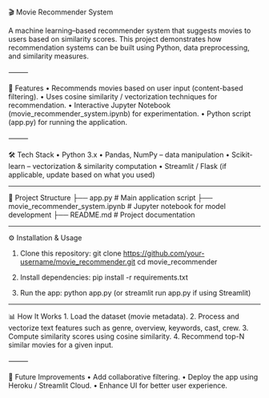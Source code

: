 🎬 Movie Recommender System

A machine learning–based recommender system that suggests movies to users based on similarity scores.
This project demonstrates how recommendation systems can be built using Python, data preprocessing, and similarity measures.

⸻

🚀 Features
	•	Recommends movies based on user input (content-based filtering).
	•	Uses cosine similarity / vectorization techniques for recommendation.
	•	Interactive Jupyter Notebook (movie_recommender_system.ipynb) for experimentation.
	•	Python script (app.py) for running the application.

⸻

🛠 Tech Stack
	•	Python 3.x
	•	Pandas, NumPy – data manipulation
	•	Scikit-learn – vectorization & similarity computation
	•	Streamlit / Flask (if applicable, update based on what you used)

______
 📂 Project Structure
 ├── app.py                       # Main application script
 ├── movie_recommender_system.ipynb  # Jupyter notebook for model development
 ├── README.md                    # Project documentation
 
______

 ⚙ Installation & Usage
 1.	Clone this repository:
    git clone https://github.com/your-username/movie_recommender.git
    cd movie_recommender

 2.	Install dependencies:
    pip install -r requirements.txt

 3.	Run the app:
    python app.py
 (or streamlit run app.py if using Streamlit)

______

 📊 How It Works
	1.	Load the dataset (movie metadata).
	2.	Process and vectorize text features such as genre, overview, keywords, cast, crew.
	3.	Compute similarity scores using cosine similarity.
	4.	Recommend top-N similar movies for a given input.

⸻

🔮 Future Improvements
	•	Add collaborative filtering.
	•	Deploy the app using Heroku / Streamlit Cloud.
	•	Enhance UI for better user experience.
